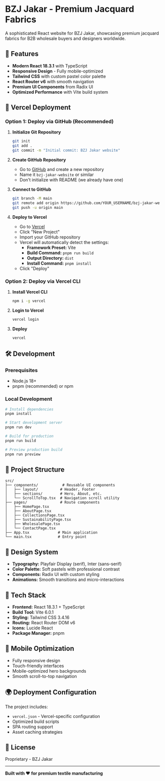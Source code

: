 # BZJ Jakar - Premium Jacquard Fabrics

A sophisticated React website for BZJ Jakar, showcasing premium jacquard fabrics for B2B wholesale buyers and designers worldwide.

## 🌟 Features

- **Modern React 18.3.1** with TypeScript
- **Responsive Design** - Fully mobile-optimized
- **Tailwind CSS** with custom pastel color palette
- **React Router v6** with smooth navigation
- **Premium UI Components** from Radix UI
- **Optimized Performance** with Vite build system

## 🚀 Vercel Deployment

### Option 1: Deploy via GitHub (Recommended)

1. **Initialize Git Repository**
   ```bash
   git init
   git add .
   git commit -m "Initial commit: BZJ Jakar website"
   ```

2. **Create GitHub Repository**
   - Go to [GitHub](https://github.com) and create a new repository
   - Name it `bzj-jakar-website` or similar
   - Don't initialize with README (we already have one)

3. **Connect to GitHub**
   ```bash
   git branch -M main
   git remote add origin https://github.com/YOUR_USERNAME/bzj-jakar-website.git
   git push -u origin main
   ```

4. **Deploy to Vercel**
   - Go to [Vercel](https://vercel.com)
   - Click "New Project"
   - Import your GitHub repository
   - Vercel will automatically detect the settings:
     - **Framework Preset:** Vite
     - **Build Command:** `pnpm run build`
     - **Output Directory:** `dist`
     - **Install Command:** `pnpm install`
   - Click "Deploy"

### Option 2: Deploy via Vercel CLI

1. **Install Vercel CLI**
   ```bash
   npm i -g vercel
   ```

2. **Login to Vercel**
   ```bash
   vercel login
   ```

3. **Deploy**
   ```bash
   vercel
   ```

## 🛠️ Development

### Prerequisites
- Node.js 18+
- pnpm (recommended) or npm

### Local Development

```bash
# Install dependencies
pnpm install

# Start development server
pnpm run dev

# Build for production
pnpm run build

# Preview production build
pnpm run preview
```

## 📁 Project Structure

```
src/
├── components/           # Reusable UI components
│   ├── layout/          # Header, Footer
│   ├── sections/        # Hero, About, etc.
│   └── ScrollToTop.tsx  # Navigation scroll utility
├── pages/               # Route components
│   ├── HomePage.tsx
│   ├── AboutPage.tsx
│   ├── CollectionsPage.tsx
│   ├── SustainabilityPage.tsx
│   ├── WholesalePage.tsx
│   └── ContactPage.tsx
├── App.tsx             # Main application
└── main.tsx            # Entry point
```

## 🎨 Design System

- **Typography:** Playfair Display (serif), Inter (sans-serif)
- **Color Palette:** Soft pastels with professional contrast
- **Components:** Radix UI with custom styling
- **Animations:** Smooth transitions and micro-interactions

## 🔧 Tech Stack

- **Frontend:** React 18.3.1 + TypeScript
- **Build Tool:** Vite 6.0.1
- **Styling:** Tailwind CSS 3.4.16
- **Routing:** React Router DOM v6
- **Icons:** Lucide React
- **Package Manager:** pnpm

## 📱 Mobile Optimization

- Fully responsive design
- Touch-friendly interfaces
- Mobile-optimized hero backgrounds
- Smooth scroll-to-top navigation

## 🌍 Deployment Configuration

The project includes:
- `vercel.json` - Vercel-specific configuration
- Optimized build scripts
- SPA routing support
- Asset caching strategies

## 📄 License

Proprietary - BZJ Jakar

---

**Built with ❤️ for premium textile manufacturing**
